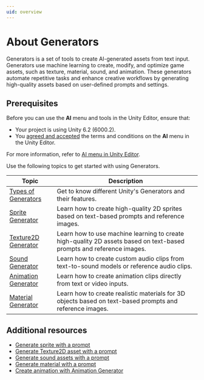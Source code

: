 ```yaml
---
uid: overview
---
```


# About Generators

Generators is a set of tools to create AI-generated assets from text input. Generators use machine learning to create, modify, and optimize game assets, such as texture, material, sound, and animation. These generators automate repetitive tasks and enhance creative workflows by generating high-quality assets based on user-defined prompts and settings.

## Prerequisites

Before you can use the **AI** menu and tools in the Unity Editor, ensure that:

* Your project is using Unity 6.2 (6000.2).
* You [agreed and accepted](https://docs.unity3d.com/6000.2/Documentation/Manual/ai-menu.html) the terms and conditions on the **AI** menu in the Unity Editor.

For more information, refer to [AI menu in Unity Editor](https://docs.unity3d.com/6000.2/Documentation/Manual/ai-menu.html).

Use the following topics to get started with using Generators.

| Topic | Description |
| ----- | ----------- |
| [Types of Generators](ai-gen-tools.md) | Get to know different Unity's Generators and their features. |
| [Sprite Generator](xref:sprite-overview) | Learn how to create high-quality 2D sprites based on text-based prompts and reference images. |
| [Texture2D Generator](xref:texture2d-overview) | Learn how to use machine learning to create high-quality 2D assets based on text-based prompts and reference images. |
| [Sound Generator](xref:sound-intro) | Learn how to create custom audio clips from text-to-sound models or reference audio clips. |
| [Animation Generator](xref:animation-intro) | Learn how to create animation clips directly from text or video inputs. |
| [Material Generator](xref:material-overview) | Learn how to create realistic materials for 3D objects based on text-based prompts and reference images. |

## Additional resources

* [Generate sprite with a prompt](xref:generate-sprite)
* [Generate Texture2D asset with a prompt](xref:generate-texture2d)
* [Generate sound assets with a prompt](xref:sound-prompt)
* [Generate material with a prompt](xref:material-generate-prompt)
* [Create animation with Animation Generator](xref:animation-create)